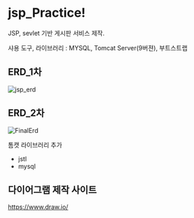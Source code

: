 # jsp_Practice!
JSP, sevlet 기반 게시판 서비스 제작.


샤용 도구, 라이브러리 : MYSQL, Tomcat Server(9버젼), 부트스트랩



## ERD_1차

![jsp_erd](https://user-images.githubusercontent.com/108961843/227095351-310d8e54-4c70-4ae7-83bc-7ca2c1666471.png)

## ERD_2차
![FinalErd](https://user-images.githubusercontent.com/108961843/229397631-600d6146-fa7e-40bd-b09a-04613c213b20.png)



톰캣 라이브러리 추가
+ jstl
+ mysql


## 다이어그램 제작 사이트
https://www.draw.io/
